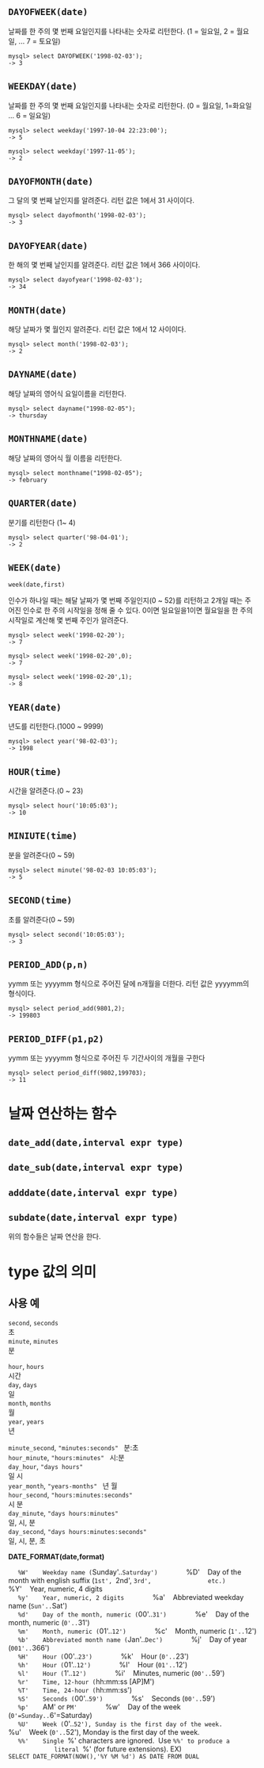 ## `DAYOFWEEK(date)`

날짜를 한 주의 몇 번째 요일인지를 나타내는 숫자로 리턴한다.
(1 = 일요일, 2 = 월요일, ... 7 = 토요일)
```
mysql> select DAYOFWEEK('1998-02-03');
-> 3
```

## `WEEKDAY(date)`

날짜를 한 주의 몇 번째 요일인지를 나타내는 숫자로 리턴한다. (0 = 월요일, 1=화요일 ... 6 = 일요일)
```
mysql> select weekday('1997-10-04 22:23:00');
-> 5
```

```
mysql> select weekday('1997-11-05');
-> 2
```

## `DAYOFMONTH(date)`

그 달의 몇 번째 날인지를 알려준다. 리턴 값은 1에서 31 사이이다.
```
mysql> select dayofmonth('1998-02-03');
-> 3
```

## `DAYOFYEAR(date)`

한 해의 몇 번째 날인지를 알려준다. 리턴 값은 1에서 366 사이이다.
```
mysql> select dayofyear('1998-02-03');
-> 34
```

## `MONTH(date)`

해당 날짜가 몇 월인지 알려준다. 리턴 값은 1에서 12 사이이다.
```
mysql> select month('1998-02-03');
-> 2
```
  
## `DAYNAME(date)`

해당 날짜의 영어식 요일이름을 리턴한다.
```
mysql> select dayname("1998-02-05");
-> thursday
```

  
## `MONTHNAME(date)`

해당 날짜의 영어식 월 이름을 리턴한다.
```
mysql> select monthname("1998-02-05");
-> february
```

## `QUARTER(date)`

분기를 리턴한다 (1~ 4)

```
mysql> select quarter('98-04-01');
-> 2
```

## `WEEK(date)`

`week(date,first)`

인수가 하나일 때는 해달 날짜가 몇 번째 주일인지(0 ~ 52)를 리턴하고 2개일 때는 주어진 인수로 한 주의 시작일을 정해 줄 수 있다. 0이면 일요일을1이면 월요일을 한 주의 시작일로 계산해 몇 번째 주인가 알려준다.

```
mysql> select week('1998-02-20');
-> 7
```

```
mysql> select week('1998-02-20',0);
-> 7
```

```
mysql> select week('1998-02-20',1);
-> 8
```

## `YEAR(date)`

년도를 리턴한다.(1000 ~ 9999)
```
mysql> select year('98-02-03');
-> 1998
```

  
## `HOUR(time)`

시간을 알려준다.(0 ~ 23)
```
mysql> select hour('10:05:03');
-> 10
```

## `MINIUTE(time)`

분을 알려준다(0 ~ 59)
```
mysql> select minute('98-02-03 10:05:03');
-> 5
```

  
## `SECOND(time)`

초를 알려준다(0 ~ 59)
```
mysql> select second('10:05:03');
-> 3
```

## `PERIOD_ADD(p,n)`

yymm 또는 yyyymm 형식으로 주어진 달에 n개월을 더한다. 리턴 값은 yyyymm의 형식이다.
```
mysql> select period_add(9801,2);
-> 199803
```

  
## `PERIOD_DIFF(p1,p2)`

yymm 또는 yyyymm 형식으로 주어진 두 기간사이의 개월을 구한다
```
mysql> select period_diff(9802,199703);
-> 11
```


# 날짜 연산하는 함수
## `date_add(date,interval expr type)`

## `date_sub(date,interval expr type)`

## `adddate(date,interval expr type)`

## `subdate(date,interval expr type)`

위의 함수들은 날짜 연산을 한다.

# type 값의 의미  

## 사용 예

`second`, `seconds`  
초  
`minute`, `minutes`  
분

`hour`, `hours`  
시간  
`day`, `days`  
일  
`month`, `months`  
월  
`year`, `years`  
년  

`minute_second`, `"minutes:seconds" ` 
분:초  
`hour_minute`, `"hours:minutes" ` 
시:분  
`day_hour`, `"days hours"`  
일 시  
`year_month`, `"years-months" ` 
년 월  
`hour_second`, `"hours:minutes:seconds"`  
시 분  
`day_minute`, `"days hours:minutes"`  
일, 시, 분  
`day_second`, `"days hours:minutes:seconds"`  
일, 시, 분, 초

**DATE_FORMAT(date,format)**

     `%W'    Weekday name (`Sunday'..`Saturday')  
     `%D'    Day of the month with english suffix (`1st', `2nd', `3rd',  
             etc.)  
     `%Y'    Year, numeric, 4 digits  
     `%y'    Year, numeric, 2 digits  
     `%a'    Abbreviated weekday name (`Sun'..`Sat')  
     `%d'    Day of the month, numeric (`00'..`31')  
     `%e'    Day of the month, numeric (`0'..`31')  
     `%m'    Month, numeric (`01'..`12')  
     `%c'    Month, numeric (`1'..`12')  
     `%b'    Abbreviated month name (`Jan'..`Dec')  
     `%j'    Day of year (`001'..`366')  
     `%H'    Hour (`00'..`23')  
     `%k'    Hour (`0'..`23')  
     `%h'    Hour (`01'..`12')  
     `%I'    Hour (`01'..`12')  
     `%l'    Hour (`1'..`12')  
     `%i'    Minutes, numeric (`00'..`59')  
     `%r'    Time, 12-hour (`hh:mm:ss [AP]M')  
     `%T'    Time, 24-hour (`hh:mm:ss')  
     `%S'    Seconds (`00'..`59')  
     `%s'    Seconds (`00'..`59')  
     `%p'    `AM' or `PM'  
     `%w'    Day of the week (`0'=Sunday..`6'=Saturday)  
     `%U'    Week (`0'..`52'), Sunday is the first day of the week.  
     `%u'    Week (`0'..`52'), Monday is the first day of the week.  
     `%%'    Single `%' characters are ignored.  Use `%%' to produce a  
             literal `%' (for future extensions).
EX) `SELECT DATE_FORMAT(NOW(),'%Y %M %d') AS DATE FROM DUAL`